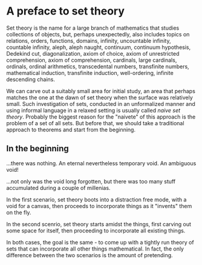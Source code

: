 # A preface to set theory

Set theory is the name for a large branch of mathematics that studies collections of objects, but, perhaps unexpectedly, also includes topics on relations, orders, functions, domains, infinity, uncountable infinity, countable infinity, aleph, aleph naught, continuum, continuum hypothesis, Dedekind cut, diagonalization, axiom of choice, axiom of unrestricted comprehension, axiom of comprehension, cardinals, large cardinals, ordinals, ordinal arithmetics, transcedental numbers, transfinite numbers, mathematical induction, transfinite induction, well-ordering, infinite descending chains.

We can carve out a suitably small area for initial study, an area that perhaps matches the one at the dawn of set theory when the surface was relatively small. Such investigation of sets, conducted in an unformalized manner and using informal language in a relaxed setting is usually called *naive set theory*. Probably the biggest reason for the "naivete" of this approach is the problem of a set of all sets. But before that, we should take a traditional approach to theorems and start from the beginning.

## In the beginning

…there was nothing. An eternal nevertheless temporary void. An ambiguous void!

…not only was the void long forgotten, but there was too many stuff accumulated during a couple of millenias.

In the first scenario, set theory boots into a distraction free mode, with a void for a canvas, then proceeds to incorporate things as it "invents" them on the fly.

In the second scenrio, set theory starts amidst the things, first carving out some space for itself, then proceeding to incorporate all existing things.

In both cases, the goal is the same - to come up with a tightly run theory of sets that can incorporate all other things mathematical. In fact, the only difference between the two scenarios is the amount of pretending.
